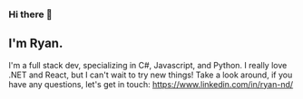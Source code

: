 ### Hi there 👋
## I'm Ryan.
I'm a full stack dev, specializing in C#, Javascript, and Python. 
I really love .NET and React, but I can't wait to try new things!
Take a look around, if you have any questions, let's get in touch:
    https://www.linkedin.com/in/ryan-nd/

<!--
**rnandon/rnandon** is a ✨ _special_ ✨ repository because its `README.md` (this file) appears on your GitHub profile.

Here are some ideas to get you started:

- 🔭 I’m currently working on ...
- 🌱 I’m currently learning ...
- 👯 I’m looking to collaborate on ...
- 🤔 I’m looking for help with ...
- 💬 Ask me about ...
- 📫 How to reach me: ...
- 😄 Pronouns: ...
- ⚡ Fun fact: ...
-->
